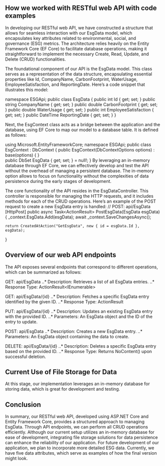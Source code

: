 ## How we worked with RESTful web API with code examples
In developing our RESTful web API, we have constructed a structure that allows for seamless interaction with our EsgData model, which encapsulates key attributes related to environmental, social, and governance (ESG) metrics. The architecture relies heavily on the Entity Framework Core (EF Core) to facilitate database operations, making it straightforward to implement the necessary Create, Read, Update, and Delete (CRUD) functionalities.

The foundational component of our API is the EsgData model. This class serves as a representation of the data structure, encapsulating essential properties like Id, CompanyName, CarbonFootprint, WaterUsage, EmployeeSatisfaction, and ReportingDate. Here’s a code snippet that illustrates this model:

namespace ESGApi;
public class EsgData
{
    public int Id { get; set; }
    public string CompanyName { get; set; }
    public double CarbonFootprint { get; set; }
    public double WaterUsage { get; set; }
    public int EmployeeSatisfaction { get; set; }
    public DateTime ReportingDate { get; set; }
}

Next, the EsgContext class acts as a bridge between the application and the database, using EF Core to map our model to a database table. It is defined as follows:

using Microsoft.EntityFrameworkCore;
namespace ESGApi;
public class EsgContext : DbContext
{
    public EsgContext(DbContextOptions<EsgContext> options)
        : base(options)
    {
    }   
public DbSet<EsgData> EsgData { get; set; } = null!;
}
By leveraging an in-memory database through EF Core, we can effectively develop and test the API without the overhead of managing a persistent database. The in-memory option allows to focus on functionality without the complexities of data persistence during the early stages of development.

The core functionality of the API resides in the EsgDataController. This controller is responsible for managing the HTTP requests, and it includes methods for each of the CRUD operations. Here’s an example of  the POST request to create a new EsgData entry is handled: 
// POST: api/EsgData
[HttpPost]
public async Task<ActionResult<EsgData>> PostEsgData(EsgData esgData)
{
    _context.EsgData.Add(esgData);
    await _context.SaveChangesAsync();

    return CreatedAtAction("GetEsgData", new { id = esgData.Id }, esgData);
}

## Overview of our web API endpoints
The API exposes several endpoints that correspond to different operations, which can be summarized as follows:

GET: api/EsgData
..* Description: Retrieves a list of all EsgData entries.
..* Response Type: ActionResult<IEnumerable<EsgData>>

GET: api/EsgData/{id}
..* Description: Fetches a specific EsgData entry identified by the given ID.
..* Response Type: ActionResult<EsgData>

PUT: api/EsgData/{id}
..* Description: Updates an existing EsgData entry with the provided ID.
..* Parameters: An EsgData object and the ID of the entry to update.

POST: api/EsgData
..* Description: Creates a new EsgData entry.
..* Parameters: An EsgData object containing the data to create.

DELETE: api/EsgData/{id}
..* Description: Deletes a specific EsgData entry based on the provided ID.
..* Response Type: Returns NoContent() upon successful deletion.

## Current Use of File Storage for Data
At this stage, our implementation leverages an in-memory database for storing data, which is great for development and testing.


## Conclusion
In summary, our RESTful web API, developed using ASP.NET Core and Entity Framework Core, provides a structured approach to managing EsgData. Through API endpoints, we can perform all CRUD operations efficiently. Although our current setup utilizes an in-memory database for ease of development, integrating file storage solutions for data persistence can enhance the reliability of our application. 
For future development of our application, we plan to incorporate more detailed ESG data. Currently, we have five data attributes, which serve as examples of how the final version might look.

